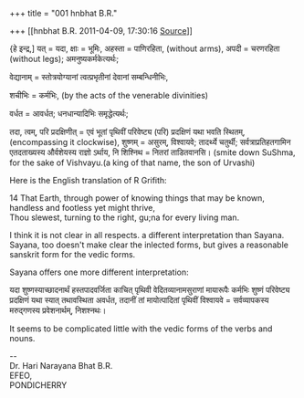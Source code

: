 +++
title = "001 hnbhat B.R."

+++
[[hnbhat B.R.	2011-04-09, 17:30:16 [Source](https://groups.google.com/g/samskrita/c/xj2AJKZX6Ls)]]



{हे इन्द्र,\] यत् = यदा, क्षाः = भूमिः, अहस्ता = पाणिरहिता, (without arms), अपदी = चरणरहिता (without legs); अमनुष्यकर्मकेत्यर्थः;

वेद्यानाम् = स्तोत्रयोग्यानां त्वत्प्रभृतीनां देवानां सम्बन्धिनीभिः,

शचीभिः = कर्मभिः, (by the acts of the venerable divinities)

वर्धत = आवर्धत; धनधान्यादिभिः समृद्धेत्यर्थः;

तदा, त्वम्, परि प्रदक्षिणीत् = एवं भूतां पृथिवीं परिवेष्ट्य (परि) प्रदक्षिणं यथा भवति स्थितम्, (encompassing it clockwise), शुष्णम् = असुरम्, विश्वायवे; तादर्थ्ये चतुर्थी; सर्वत्राप्रतिहतगामिन एतदताख्यस्य और्वशेयस्य राज्ञो ऽर्थाय, नि शिश्निथ = नितरां ताडितवानसि। (smite down SuShma, for the sake of Vishvayu.(a king of that name, the son of Urvashi)

  

  

Here is the English translation of R Grifith:

  

14 That Earth, through power of knowing things that may be known, handless and footless yet might thrive,  
Thou slewest, turning to the right, gu;na for every living man.

  

I think it is not clear in all respects. a different interpretation than Sayana. Sayana, too doesn't make clear the inlected forms, but gives a reasonable sanskrit form for the vedic forms.

  

Sayana offers one more different interpretation:

  

यदा शुष्णस्याच्छादनार्थं हस्तपादवर्जिता काचित् पृथिवी वेदितव्यानामसुराणां मायारूपैः कर्मभिः शुष्णं परिवेष्ट्य प्रदक्षिणं यथा स्यात् तथावस्थिता अवर्धत, तदानीं तां मायोत्पादितां पृथिवीं विश्वायवे = सर्वव्यापकस्य मरुद्गणस्य प्रवेशनार्थम्, निशश्नथः।

  

It seems to be complicated little with the vedic forms of the verbs and nouns.

  

--  
Dr. Hari Narayana Bhat B.R.  
EFEO,  
PONDICHERRY  

